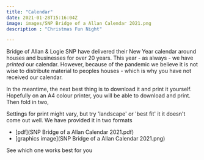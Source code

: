 ```yaml
---
title: "Calendar"
date: 2021-01-28T15:16:04Z
image: images/SNP Bridge of a Allan Calendar 2021.png
description : "Christmas Fun Night"

---
```


Bridge of Allan & Logie SNP have delivered their New Year calendar around houses and businesses for over 20 years. This
year - as always - we have *printed* our calendar. However, because of the pandemic we believe it is not wise to
distribute material to peoples houses - which is why you have not received our calendar.

In the meantime, the next best thing is to download it and print it yourself. Hopefully on an A4 colour printer,
you will be able to download and print. Then fold in two,

Settings for print might vary, but try 'landscape' or 'best fit' it it doesn't come out well. We have provided it
in two formats

* [pdf](SNP Bridge of a Allan Calendar 2021.pdf)
* [graphics image](SNP Bridge of a Allan Calendar 2021.png)

See which one works best for you
